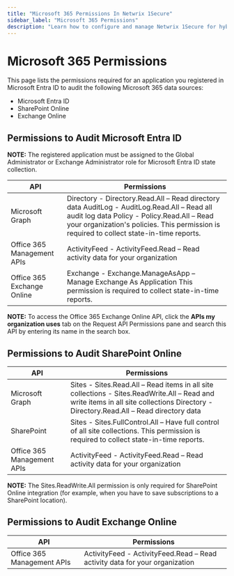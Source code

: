 ```yaml
---
title: "Microsoft 365 Permissions In Netwrix 1Secure"
sidebar_label: "Microsoft 365 Permissions"
description: "Learn how to configure and manage Netwrix 1Secure for hybrid security. This guide covers setup, monitoring, and analytics to help secure cloud and on prem data"
---
```


# Microsoft 365 Permissions

This page lists the permissions required for an application you registered in Microsoft Entra ID to
audit the following Microsoft 365 data sources:

- Microsoft Entra ID
- SharePoint Online
- Exchange Online

## Permissions to Audit Microsoft Entra ID

**NOTE:** The registered application must be assigned to the Global Administrator or Exchange
Administrator role for Microsoft Entra ID state collection.

| API                        | Permissions                                                                                                                                                                                                                             |
| -------------------------- | --------------------------------------------------------------------------------------------------------------------------------------------------------------------------------------------------------------------------------------- |
| Microsoft Graph            | Directory - Directory.Read.All – Read directory data AuditLog - AuditLog.Read.All – Read all audit log data Policy - Policy.Read.All – Read your organization's policies. This permission is required to collect state-in-time reports. |
| Office 365 Management APIs | ActivityFeed - ActivityFeed.Read – Read activity data for your organization                                                                                                                                                             |
| Office 365 Exchange Online | Exchange - Exchange.ManageAsApp – Manage Exchange As Application This permission is required to collect state-in-time reports.                                                                                                          |

**NOTE:** To access the Office 365 Exchange Online API, click the **APIs my organization uses** tab
on the Request API Permissions pane and search this API by entering its name in the search box.

## Permissions to Audit SharePoint Online

| API                        | Permissions                                                                                                                                                                           |
| -------------------------- | ------------------------------------------------------------------------------------------------------------------------------------------------------------------------------------- |
| Microsoft Graph            | Sites - Sites.Read.All – Read items in all site collections - Sites.ReadWrite.All – Read and write items in all site collections Directory - Directory.Read.All – Read directory data |
| SharePoint                 | Sites - Sites.FullControl.All – Have full control of all site collections. This permission is required to collect state-in-time reports.                                              |
| Office 365 Management APIs | ActivityFeed - ActivityFeed.Read – Read activity data for your organization                                                                                                           |

**NOTE:** The Sites.ReadWrite.All permission is only required for SharePoint Online integration (for
example, when you have to save subscriptions to a SharePoint location).

## Permissions to Audit Exchange Online

| API                        | Permissions                                                                 |
| -------------------------- | --------------------------------------------------------------------------- |
| Office 365 Management APIs | ActivityFeed - ActivityFeed.Read – Read activity data for your organization |

